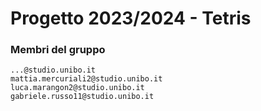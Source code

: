 # Progetto 2023/2024 - Tetris

### Membri del gruppo

    ...@studio.unibo.it
    mattia.mercuriali2@studio.unibo.it
    luca.marangon2@studio.unibo.it
    gabriele.russo11@studio.unibo.it
